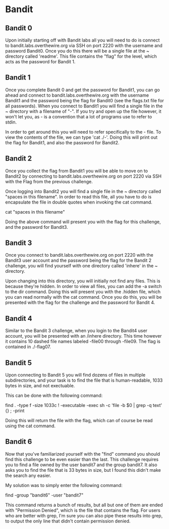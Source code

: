 ﻿# Bandit

## Bandit 0

Upon initially starting off with Bandit labs all you will need
to do is connect to bandit.labs.overthewire.org via SSH on port
2220 with the username and password Bandit0. Once you do this
there will be a single file at the ~ directory called 'readme'.
This file contains the "flag" for the level, which acts as the 
password for Bandit 1.

## Bandit 1

Once you complete Bandit 0 and get the password for Bandit1,
you can go ahead and connect to bandit.labs.overthewire.org with
the username Bandit1 and the password being the flag for Bandit0
(see the flags.txt file for all passwords). When you connect to
Bandit1 you will find a single file in the ~ directory with a 
filename of "-". If you try and open up the file however, it 
won't let you, as - is a convention that a lot of programs
use to refer to stdin. 

In order to get around this you will need to refer specifically 
to the - file. To view the contents of the file, we can type 
'cat ./-'. Doing this will print out the flag for Bandit1, 
and also the password for Bandit2.


## Bandit 2

Once you collect the flag from Bandit1 you will be able to 
move on to Bandit2 by connecting to bandit.labs.overthewire.org
on port 2220 via SSH with the Flag from the previous challenge.

Once logging into Bandit2 you will find a single file in the ~
directory called "spaces in this filename". In order to read 
this file, all you have to do is encapsulate the file in double
quotes when invoking the cat command. 

cat "spaces in this filename"

Doing the above command will present you with the flag for this
challenge, and the password for Bandit3. 

## Bandit 3 

Once you connect to bandit.labs.overthewire.org on port 2220
with the Bandit3 user account and the password being the flag
for the Bandit 2 challenge, you will find yourself with one
directory called 'inhere' in the ~ directory. 

Upon changing into this directory, you will initially not find 
any files. This is because they're hidden. In order to view all 
files, you can add the -a switch to the dir command. Doing this 
will present you with the .hidden file, which you can read 
normally with the cat command. Once you do this, you will be 
presented with the flag for the challenge and the password for 
Bandit 4.

## Bandit 4

Similar to the Bandit 3 challenge, when you login to the Bandit4
user account, you will be presented with an /inhere directory.
This time however it contains 10 dashed file names labeled
-file00 through -file09. The flag is contained in ./-flag07.

## Bandit 5

Upon connecting to Bandit 5 you will find dozens of files in 
multiple subdirectories, and your task is to find the file that
is human-readable, 1033 bytes in size, and not exectuable.

This can be done with the following command:

find . -type f -size 1033c ! -executable -exec sh -c 'file -b $0 | grep -q text' {} \; -print

Doing this will return the file with the flag, which can of course
be read using the cat command.

## Bandit 6

Now that you've familiarized yourself with the "find" command you
should find this challenge to be even easier than the last. This
challenge requires you to find a file owned by the user bandit7
and the group bandit7. It also asks you to find the file that
is 33 bytes in size, but I found this didn't make the search any
easier.

My solution was to simply enter the following command:

find -group "bandit6" -user "bandit7"

This command returns a bunch of results, but all but one of them
are ended with "Permission Denied", which is the file that 
contains the flag. For users who are better with grep, I'm sure
you can also pipe these results into grep, to output the only 
line that didn't contain permission denied. 
